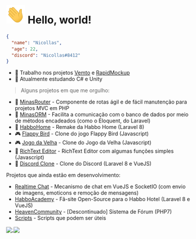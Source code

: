 <h1>
  <img style="margin: 0 auto" src="https://github.com/ABSphreak/ABSphreak/blob/master/gifs/Hi.gif" height="50">
  Hello, world!
</h1>

```json
{
  "name": "Nicollas",
  "age": 22,
  "discord": "Nicollas#8412"
}
```

- 🔭 Trabalho nos projetos [Vemto](https://vemto.app) e [RapidMockup](https://alpha.rapidmockup.net)
- 🌱 Atualmente estudando C# e Unity

> Alguns projetos em que me orgulho:

- 🥇 [MinasRouter](https://github.com/nicollassilva/minasrouter) - Componente de rotas ágil e de fácil manutenção para projetos MVC em PHP
- 🥈 [MinasORM](https://github.com/nicollassilva/minasorm) - Facilita a comunicação com o banco de dados por meio de métodos encadeados (como o Eloquent, do Laravel)
- 🥉 [HabboHome](https://github.com/nicollassilva/habbo-home) - Remake da Habbo Home (Laravel 8)
- 🎮 [Flappy Bird](https://github.com/nicollassilva/Flappy-Bird) - Clone do jogo Flappy Bird (Javascript)
- 🎮 [Jogo da Velha](https://github.com/nicollassilva/didactic-project/tree/main/Jogo%20da%20Velha) - Clone do Jogo da Velha (Javascript)
- 🧩 [RichText Editor](https://github.com/nicollassilva/didactic-project/tree/main/RichText%20Editor) - RichText Editor com algumas funções simples (Javascript)
- 🎯 [Discord Clone](https://github.com/nicollassilva/discord-clone-vuejs) - Clone do Discord (Laravel 8 e VueJS)

Projetos que ainda estão em desenvolvimento:

- [Realtime Chat](https://github.com/nicollassilva/chat-socketio) - Mecanismo de chat em VueJS e SocketIO (com envio de imagens, emoticons e remoção de mensagens)
- [HabboAcademy](https://github.com/nicollassilva/habboacademycms) - Fã-site Open-Source para o Habbo Hotel (Laravel 8 e VueJS)
- [HeavenCommunity](https://github.com/nicollassilva/Heaven-Community) - [Descontinuado] Sistema de Fórum (PHP7)
- [Scripts](https://github.com/nicollassilva/Scripts-APIs) - Scripts que podem ser úteis

<a href="https://github-readme-stats.vercel.app/api?username=nicollassilva&show_icons=true&count_private=true&include_all_commits=true">
  <img align="center" src="https://github-readme-stats.vercel.app/api?username=nicollassilva&show_icons=true&count_private=true&include_all_commits=true" />
</a>
<a href="https://github-readme-stats-anuraghazra1.vercel.app/api/top-langs/?username=nicollassilva&langs_count=7&hide=blade,css,html">
  <img align="center" src="https://github-readme-stats-anuraghazra1.vercel.app/api/top-langs/?username=nicollassilva&langs_count=7&hide=blade,css,html" />
</a>
